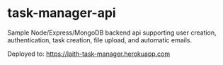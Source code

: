 # task-manager-api
Sample Node/Express/MongoDB backend api supporting user creation, authentication, task creation, file upload, and automatic emails.

Deployed to: https://laith-task-manager.herokuapp.com
